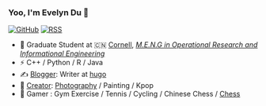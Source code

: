 ### Yoo, I'm Evelyn Du 👋

[![GitHub](https://img.shields.io/badge/dynamic/json?logo=github&label=GitHub&labelColor=495867&color=495867&query=%24.data.totalSubs&url=https%3A%2F%2Fapi.spencerwoo.com%2Fsubstats%2F%3Fsource%3Dgithub%26queryKey%3Dhayschan&style=flat-square)]( https://github.com/Evelyyyynnnn)
[![RSS](https://img.shields.io/badge/dynamic/json?logo=rss&logoColor=white&label=RSS&labelColor=95B8D1&color=95B8D1&query=%24.data.totalSubs&url=https%3A%2F%2Fapi.spencerwoo.com%2Fsubstats%2F%3Fsource%3Dfeedly%257Cinoreader%257CfeedsPub%26queryKey%3Dhttps://haysc.tech/feed.xml&style=flat-square)](https://evelynid.vercel.app/)


- 🍻 Graduate Student at 🇨🇳 [Cornell]( https://www.engineering.cornell.edu/), _[M.E.N.G in Operational Research and Informational Engineering](https://www.orie.cornell.edu/orie/programs/meng-degree-ithaca/meng-resources/orie-meng-handbook-2024-2025)_
- ⚡ C++ / Python / R / Java
- ✍️ [Blogger]( https://evelyn-english-post-site.vercel.app/): Writer at [hugo]( https://evelyyyynnnn.github.io/)
- 🏃 [Creator](https://jekyll-typing-artist.vercel.app/): [Photography](https://www.instagram.com/viii.iiicky?igsh=MWNpczJ3MmtlOGhnaA%3D%3D&utm_source=qr) / Painting / Kpop 
- 🥋 Gamer : Gym Exercise / Tennis / Cycling / Chinese Chess / [Chess](https://papergames.io/zh/%E4%BA%94%E5%AD%90%E6%A3%8B)
